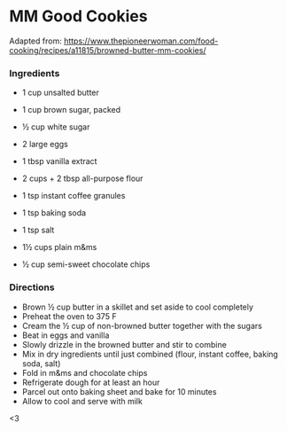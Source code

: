 # MM Good Cookies

Adapted from:
https://www.thepioneerwoman.com/food-cooking/recipes/a11815/browned-butter-mm-cookies/

### Ingredients

- 1 cup unsalted butter
- 1 cup  brown sugar, packed
- ½ cup white sugar
  
- 2  large eggs
- 1 tbsp vanilla extract

- 2 cups + 2 tbsp all-purpose flour
- 1 tsp instant coffee granules
- 1 tsp baking soda
- 1 tsp salt

- 1½ cups plain m&ms
- ½ cup semi-sweet chocolate chips
  

### Directions

- Brown ½ cup butter in a skillet and set aside to cool completely
- Preheat the oven to 375 F
- Cream the ½ cup of non-browned butter together with the sugars
- Beat in eggs and vanilla
- Slowly drizzle in the browned butter and stir to combine
- Mix in dry ingredients until just combined (flour, instant coffee, baking soda, salt)
- Fold in m&ms and chocolate chips
- Refrigerate dough for at least an hour
- Parcel out onto baking sheet and bake for 10 minutes
- Allow to cool and serve with milk

<3